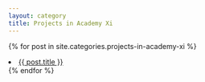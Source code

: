 ```yaml
---
layout: category
title: Projects in Academy Xi
---
```


{% for post in site.categories.projects-in-academy-xi %}
  <li><a href="{{ post.url }}">{{ post.title }}</a></li>
{% endfor %}
